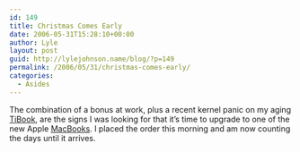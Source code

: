 ```yaml
---
id: 149
title: Christmas Comes Early
date: 2006-05-31T15:28:10+00:00
author: Lyle
layout: post
guid: http://lylejohnson.name/blog/?p=149
permalink: /2006/05/31/christmas-comes-early/
categories:
  - Asides
---
```

The combination of a bonus at work, plus a recent kernel panic on my aging [TiBook](http://support.apple.com/specs/powerbook/PowerBook_G4_1GHz-867MHz.html), are the signs I was looking for that it&#8217;s time to upgrade to one of the new Apple [MacBooks](http://www.apple.com/macbook/). I placed the order this morning and am now counting the days until it arrives.